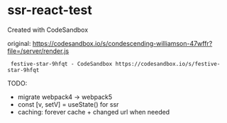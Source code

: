 # ssr-react-test
Created with CodeSandbox

original:
  https://codesandbox.io/s/condescending-williamson-47wffr?file=/server/render.js

     festive-star-9hfqt - CodeSandbox https://codesandbox.io/s/festive-star-9hfqt


TODO:
  - migrate webpack4 -> webpack5
  - const [v, setV] = useState() for ssr
  - caching: forever cache + changed url when needed
